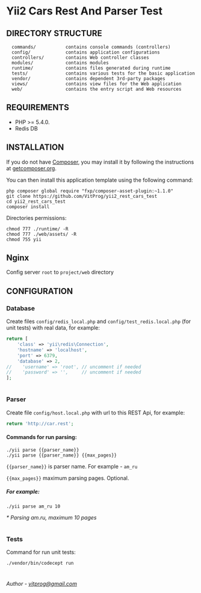 Yii2 Cars Rest And Parser Test
================================

DIRECTORY STRUCTURE
-------------------

      commands/           contains console commands (controllers)
      config/             contains application configurations
      controllers/        contains Web controller classes
      modules/            contains modules
      runtime/            contains files generated during runtime
      tests/              contains various tests for the basic application
      vendor/             contains dependent 3rd-party packages
      views/              contains view files for the Web application
      web/                contains the entry script and Web resources

REQUIREMENTS
------------

* PHP >= 5.4.0.
* Redis DB


INSTALLATION
------------

If you do not have [Composer](http://getcomposer.org/), you may install it by following the instructions
at [getcomposer.org](http://getcomposer.org/doc/00-intro.md#installation-nix).

You can then install this application template using the following command:

~~~
php composer global require "fxp/composer-asset-plugin:~1.1.0"
git clone https://github.com/VitProg/yii2_rest_cars_test
cd yii2_rest_cars_test
composer install
~~~

Directories permissions:
~~~
chmod 777 ./runtime/ -R
chmod 777 ./web/assets/ -R
chmod 755 yii
~~~

## Nginx

Config server `root` to `project/web` directory


CONFIGURATION
-------------

### Database

Create files `config/redis_local.php` and `config/test_redis.local.php` (for unit tests) with real data, for example:

```php
return [
    'class' => 'yii\redis\Connection',
    'hostname' => 'localhost',
    'port' => 6379,
    'database' => 2,
//    'username' => 'root', // uncomment if needed
//    'password' => '',     // uncomment if needed
];
```

#

### Parser

Create file `config/host.local.php` with url to this REST Api, for example: 

```php
return 'http://car.rest';
```

#### Commands for run parsing:

```
./yii parse {{parser_name}}
./yii parse {{parser_name}} {{max_pages}}
```

`{{parser_name}}` is parser name. For example - `am_ru`

`{{max_pages}}` maximum parsing pages. Optional. 


##### For example:
```
./yii parse am_ru 10
```
_* Parsing am.ru, maximum 10 pages_


#

### Tests

Command for run unit tests:
```
./vendor/bin/codecept run
```

#
*Author - [vitprog@gmail.com](mailto:vitprog@gmail.com)*